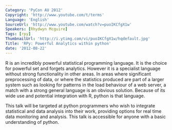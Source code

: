 ```yaml
---
Category: 'PyCon AU 2012'
Copyright: 'http://www.youtube.com/t/terms'
Language: 'English'
SourceUrl: 'http://www.youtube.com/watch?v=puoIKCfgX1w'
Speakers: [Rhydwyn Mcguire]
Tags: [rpy]
ThumbnailUrl: 'http://i.ytimg.com/vi/puoIKCfgX1w/hqdefault.jpg'
Title: 'RPy: Powerful Analytics within python'
date: '2012-08-22'
---
```

R is an incredibly powerful statistical programming language. It is the choice
for powerful set and forgets analytics. However it is a specialist language
without strong functionality in other areas. In areas where significant
preprocessing of data, or where the statistics produced are part of a larger
system such as looking for patterns in the load behaviour of a web server, a
match with a strong general language is an obvious solution. Because of its
wide use and potential integration with R, python is that language.

This talk will be targeted at python programmers who wish to integrate
statistical and data analysis into their work, providing options for real time
data monitoring and analysis. This talk is accessible for anyone with a basic
understanding of python.
